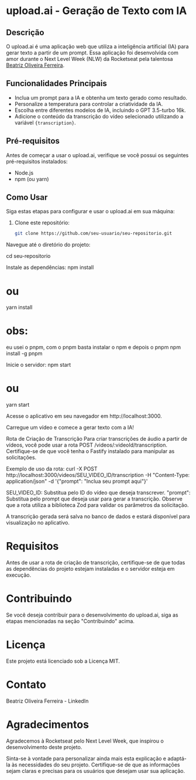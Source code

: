 # upload.ai - Geração de Texto com IA

## Descrição

O upload.ai é uma aplicação web que utiliza a inteligência artificial (IA) para gerar texto a partir de um prompt. Essa aplicação foi desenvolvida com amor durante o Next Level Week (NLW) da Rocketseat pela talentosa [Beatriz Oliveira Ferreira](https://www.linkedin.com/in/beatriz-oliveira-ferreira-720b49288/).

## Funcionalidades Principais

- Inclua um prompt para a IA e obtenha um texto gerado como resultado.
- Personalize a temperatura para controlar a criatividade da IA.
- Escolha entre diferentes modelos de IA, incluindo o GPT 3.5-turbo 16k.
- Adicione o conteúdo da transcrição do vídeo selecionado utilizando a variável `{transcription}`.

## Pré-requisitos

Antes de começar a usar o upload.ai, verifique se você possui os seguintes pré-requisitos instalados:

- Node.js
- npm (ou yarn)

## Como Usar

Siga estas etapas para configurar e usar o upload.ai em sua máquina:

1. Clone este repositório:

   ```bash
   git clone https://github.com/seu-usuario/seu-repositorio.git

Navegue até o diretório do projeto:

cd seu-repositorio

Instale as dependências:
npm install
# ou
yarn install

# obs: 
eu usei o pnpm, com o pnpm basta instalar o npm e depois o pnpm 
npm install -g pnpm

Inicie o servidor:
npm start
# ou
yarn start

Acesse o aplicativo em seu navegador em http://localhost:3000.

Carregue um vídeo e comece a gerar texto com a IA!

Rota de Criação de Transcrição
Para criar transcrições de áudio a partir de vídeos, você pode usar a rota POST /videos/:videoId/transcription. Certifique-se de que você tenha o Fastify instalado para manipular as solicitações.

Exemplo de uso da rota:
curl -X POST http://localhost:3000/videos/SEU_VIDEO_ID/transcription -H "Content-Type: application/json" -d '{"prompt": "Inclua seu prompt aqui"}'

SEU_VIDEO_ID: Substitua pelo ID do vídeo que deseja transcrever.
"prompt": Substitua pelo prompt que deseja usar para gerar a transcrição.
Observe que a rota utiliza a biblioteca Zod para validar os parâmetros da solicitação.

A transcrição gerada será salva no banco de dados e estará disponível para visualização no aplicativo.

# Requisitos
Antes de usar a rota de criação de transcrição, certifique-se de que todas as dependências do projeto estejam instaladas e o servidor esteja em execução.

# Contribuindo
Se você deseja contribuir para o desenvolvimento do upload.ai, siga as etapas mencionadas na seção "Contribuindo" acima.

# Licença
Este projeto está licenciado sob a Licença MIT.

# Contato
Beatriz Oliveira Ferreira - LinkedIn

# Agradecimentos
Agradecemos à Rocketseat pelo Next Level Week, que inspirou o desenvolvimento deste projeto.

Sinta-se à vontade para personalizar ainda mais esta explicação e adaptá-la às necessidades do seu projeto. Certifique-se de que as informações sejam claras e precisas para os usuários que desejam usar sua aplicação.



